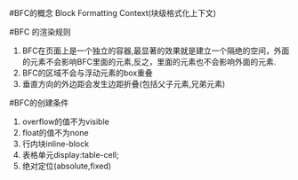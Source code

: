 #BFC的概念
Block Formatting Context(块级格式化上下文)

#BFC 的渲染规则
1. BFC在页面上是一个独立的容器,最显著的效果就是建立一个隔绝的空间，外面的元素不会影响BFC里面的元素,反之，里面的元素也不会影响外面的元素.
2. BFC的区域不会与浮动元素的box重叠
3. 垂直方向的外边距会发生边距折叠(包括父子元素,兄弟元素)

#BFC的创建条件
1. overflow的值不为visible
2. float的值不为none
3. 行内块inline-block
4. 表格单元display:table-cell;
5. 绝对定位(absolute,fixed)
